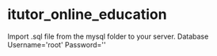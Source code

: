 # itutor_online_education

Import .sql file from the mysql folder to your server.
Database Username='root' Password=''
